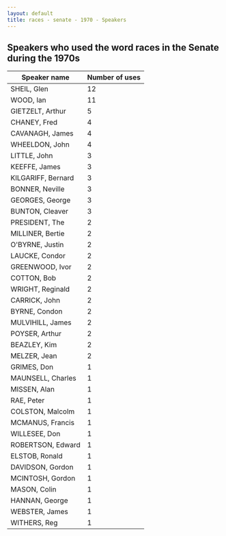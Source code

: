 ```yaml
---
layout: default
title: races - senate - 1970 - Speakers
---
```

## Speakers who used the word **races** in the Senate during the 1970s

| Speaker name | Number of uses |
|--------------|----------------|
|SHEIL, Glen|12|
|WOOD, Ian|11|
|GIETZELT, Arthur|5|
|CHANEY, Fred|4|
|CAVANAGH, James|4|
|WHEELDON, John|4|
|LITTLE, John|3|
|KEEFFE, James|3|
|KILGARIFF, Bernard|3|
|BONNER, Neville|3|
|GEORGES, George|3|
|BUNTON, Cleaver|3|
|PRESIDENT, The|2|
|MILLINER, Bertie|2|
|O'BYRNE, Justin|2|
|LAUCKE, Condor|2|
|GREENWOOD, Ivor|2|
|COTTON, Bob|2|
|WRIGHT, Reginald|2|
|CARRICK, John|2|
|BYRNE, Condon|2|
|MULVIHILL, James|2|
|POYSER, Arthur|2|
|BEAZLEY, Kim|2|
|MELZER, Jean|2|
|GRIMES, Don|1|
|MAUNSELL, Charles|1|
|MISSEN, Alan|1|
|RAE, Peter|1|
|COLSTON, Malcolm|1|
|MCMANUS, Francis|1|
|WILLESEE, Don|1|
|ROBERTSON, Edward|1|
|ELSTOB, Ronald|1|
|DAVIDSON, Gordon|1|
|MCINTOSH, Gordon|1|
|MASON, Colin|1|
|HANNAN, George|1|
|WEBSTER, James|1|
|WITHERS, Reg|1|
